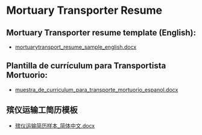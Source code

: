 # Mortuary Transporter Resume

## Mortuary Transporter resume template (English): 
* [mortuarytransport_resume_sample_english.docx](https://github.com/ryansplan/mortuarytransporter/files/13352436/mortuarytransport_resume_sample_english.docx)


## Plantilla de currículum para Transportista Mortuorio:
* [muestra_de_curriculum_para_transporte_mortuorio_espanol.docx](https://github.com/ryansplan/mortuarytransporter/files/13536800/muestra_de_curriculum_para_transporte_mortuorio_espanol.docx)


## 殡仪运输工简历模板
* [殡仪运输简历样本_简体中文.docx](https://github.com/ryansplan/mortuarytransporter/files/13536840/_.docx)
